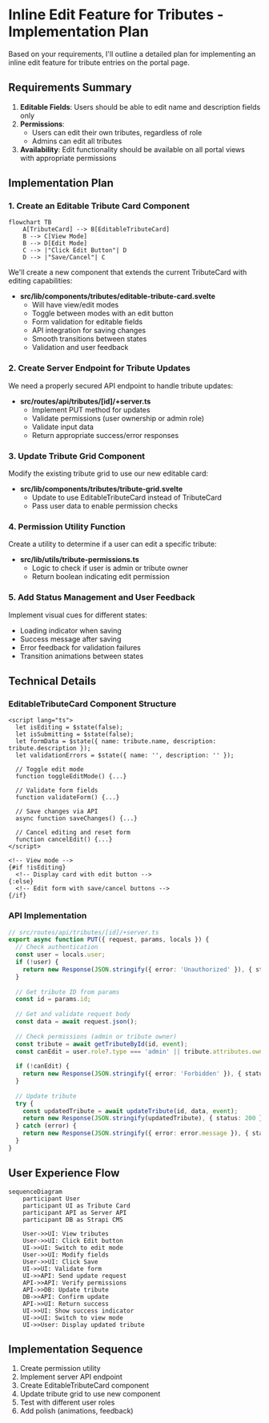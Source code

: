 # Inline Edit Feature for Tributes - Implementation Plan

Based on your requirements, I'll outline a detailed plan for implementing an inline edit feature for tribute entries on the portal page.

## Requirements Summary

1. **Editable Fields**: Users should be able to edit name and description fields only  
2. **Permissions**:  
   - Users can edit their own tributes, regardless of role  
   - Admins can edit all tributes  
3. **Availability**: Edit functionality should be available on all portal views with appropriate permissions  

## Implementation Plan

### 1. Create an Editable Tribute Card Component

```mermaid
flowchart TB
    A[TributeCard] --> B[EditableTributeCard]
    B --> C[View Mode]
    B --> D[Edit Mode]
    C --> |"Click Edit Button"| D
    D --> |"Save/Cancel"| C
```

We'll create a new component that extends the current TributeCard with editing capabilities:

- **src/lib/components/tributes/editable-tribute-card.svelte**
  - Will have view/edit modes
  - Toggle between modes with an edit button
  - Form validation for editable fields
  - API integration for saving changes
  - Smooth transitions between states
  - Validation and user feedback

### 2. Create Server Endpoint for Tribute Updates

We need a properly secured API endpoint to handle tribute updates:

- **src/routes/api/tributes/[id]/+server.ts**
  - Implement PUT method for updates
  - Validate permissions (user ownership or admin role)
  - Validate input data
  - Return appropriate success/error responses

### 3. Update Tribute Grid Component

Modify the existing tribute grid to use our new editable card:

- **src/lib/components/tributes/tribute-grid.svelte**
  - Update to use EditableTributeCard instead of TributeCard
  - Pass user data to enable permission checks

### 4. Permission Utility Function

Create a utility to determine if a user can edit a specific tribute:

- **src/lib/utils/tribute-permissions.ts**
  - Logic to check if user is admin or tribute owner
  - Return boolean indicating edit permission

### 5. Add Status Management and User Feedback

Implement visual cues for different states:

- Loading indicator when saving
- Success message after saving
- Error feedback for validation failures
- Transition animations between states

## Technical Details

### EditableTributeCard Component Structure

```svelte
<script lang="ts">
  let isEditing = $state(false);
  let isSubmitting = $state(false);
  let formData = $state({ name: tribute.name, description: tribute.description });
  let validationErrors = $state({ name: '', description: '' });
  
  // Toggle edit mode
  function toggleEditMode() {...}
  
  // Validate form fields
  function validateForm() {...}
  
  // Save changes via API
  async function saveChanges() {...}
  
  // Cancel editing and reset form
  function cancelEdit() {...}
</script>

<!-- View mode -->
{#if !isEditing}
  <!-- Display card with edit button -->
{:else}
  <!-- Edit form with save/cancel buttons -->
{/if}
```

### API Implementation

```typescript
// src/routes/api/tributes/[id]/+server.ts
export async function PUT({ request, params, locals }) {
  // Check authentication
  const user = locals.user;
  if (!user) {
    return new Response(JSON.stringify({ error: 'Unauthorized' }), { status: 401 });
  }
  
  // Get tribute ID from params
  const id = params.id;
  
  // Get and validate request body
  const data = await request.json();
  
  // Check permissions (admin or tribute owner)
  const tribute = await getTributeById(id, event);
  const canEdit = user.role?.type === 'admin' || tribute.attributes.owner?.data?.id === user.id;
  
  if (!canEdit) {
    return new Response(JSON.stringify({ error: 'Forbidden' }), { status: 403 });
  }
  
  // Update tribute
  try {
    const updatedTribute = await updateTribute(id, data, event);
    return new Response(JSON.stringify(updatedTribute), { status: 200 });
  } catch (error) {
    return new Response(JSON.stringify({ error: error.message }), { status: 500 });
  }
}
```

## User Experience Flow

```mermaid
sequenceDiagram
    participant User
    participant UI as Tribute Card
    participant API as Server API
    participant DB as Strapi CMS
    
    User->>UI: View tributes
    User->>UI: Click Edit button
    UI->>UI: Switch to edit mode
    User->>UI: Modify fields
    User->>UI: Click Save
    UI->>UI: Validate form
    UI->>API: Send update request
    API->>API: Verify permissions
    API->>DB: Update tribute
    DB->>API: Confirm update
    API->>UI: Return success
    UI->>UI: Show success indicator
    UI->>UI: Switch to view mode
    UI->>User: Display updated tribute
```

## Implementation Sequence

1. Create permission utility  
2. Implement server API endpoint  
3. Create EditableTributeCard component  
4. Update tribute grid to use new component  
5. Test with different user roles  
6. Add polish (animations, feedback)